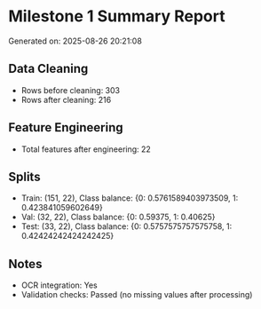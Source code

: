 
# Milestone 1 Summary Report
Generated on: 2025-08-26 20:21:08

## Data Cleaning
- Rows before cleaning: 303
- Rows after cleaning: 216

## Feature Engineering
- Total features after engineering: 22

## Splits

- Train: (151, 22), Class balance:
{0: 0.5761589403973509, 1: 0.423841059602649}
- Val: (32, 22), Class balance:
{0: 0.59375, 1: 0.40625}
- Test: (33, 22), Class balance:
{0: 0.5757575757575758, 1: 0.42424242424242425}


## Notes
- OCR integration: Yes
- Validation checks: Passed (no missing values after processing)
